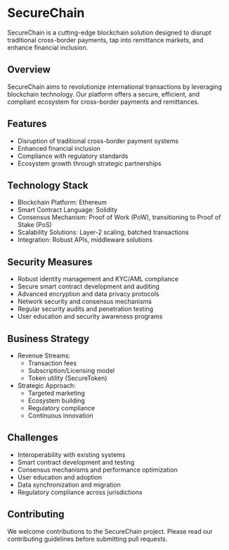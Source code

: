# SecureChain

SecureChain is a cutting-edge blockchain solution designed to disrupt traditional cross-border payments, tap into remittance markets, and enhance financial inclusion.


## Overview

SecureChain aims to revolutionize international transactions by leveraging blockchain technology. Our platform offers a secure, efficient, and compliant ecosystem for cross-border payments and remittances.

## Features

- Disruption of traditional cross-border payment systems
- Enhanced financial inclusion
- Compliance with regulatory standards
- Ecosystem growth through strategic partnerships

## Technology Stack

- Blockchain Platform: Ethereum
- Smart Contract Language: Solidity
- Consensus Mechanism: Proof of Work (PoW), transitioning to Proof of Stake (PoS)
- Scalability Solutions: Layer-2 scaling, batched transactions
- Integration: Robust APIs, middleware solutions

## Security Measures

- Robust identity management and KYC/AML compliance
- Secure smart contract development and auditing
- Advanced encryption and data privacy protocols
- Network security and consensus mechanisms
- Regular security audits and penetration testing
- User education and security awareness programs

## Business Strategy

- Revenue Streams:
  - Transaction fees
  - Subscription/Licensing model
  - Token utility (SecureToken)
- Strategic Approach:
  - Targeted marketing
  - Ecosystem building
  - Regulatory compliance
  - Continuous innovation

## Challenges

- Interoperability with existing systems
- Smart contract development and testing
- Consensus mechanisms and performance optimization
- User education and adoption
- Data synchronization and migration
- Regulatory compliance across jurisdictions


## Contributing

We welcome contributions to the SecureChain project. Please read our contributing guidelines before submitting pull requests.
